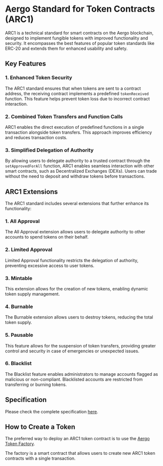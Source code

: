 # Aergo Standard for Token Contracts (ARC1)

ARC1 is a technical standard for smart contracts on the Aergo blockchain, designed to implement fungible tokens with improved functionality and security. It encompasses the best features of popular token standards like ERC-20 and extends them for enhanced usability and safety.

## Key Features

### 1. Enhanced Token Security
The ARC1 standard ensures that when tokens are sent to a contract address, the receiving contract implements a predefined `tokenReceived` function. This feature helps prevent token loss due to incorrect contract interaction.

### 2. Combined Token Transfers and Function Calls
ARC1 enables the direct execution of predefined functions in a single transaction alongside token transfers. This approach improves efficiency and reduces transaction costs.

### 3. Simplified Delegation of Authority
By allowing users to delegate authority to a trusted contract through the `setApprovedForAll` function, ARC1 enables seamless interaction with other smart contracts, such as Decentralized Exchanges (DEXs). Users can trade without the need to deposit and withdraw tokens before transactions.

## ARC1 Extensions

The ARC1 standard includes several extensions that further enhance its functionality:

### 1. All Approval
The All Approval extension allows users to delegate authority to other accounts to spend tokens on their behalf.

### 2. Limited Approval
Limited Approval functionality restricts the delegation of authority, preventing excessive access to user tokens.

### 3. Mintable
This extension allows for the creation of new tokens, enabling dynamic token supply management.

### 4. Burnable
The Burnable extension allows users to destroy tokens, reducing the total token supply.

### 5. Pausable
This feature allows for the suspension of token transfers, providing greater control and security in case of emergencies or unexpected issues.

### 6. Blacklist
The Blacklist feature enables administrators to manage accounts flagged as malicious or non-compliant. Blacklisted accounts are restricted from transferring or burning tokens.


## Specification

Please check the complete specification [here](specs.md).


## How to Create a Token

The preferred way to deploy an ARC1 token contract is to use the [Aergo Token Factory](factory).

The factory is a smart contract that allows users to create new ARC1 token contracts with a single transaction.
